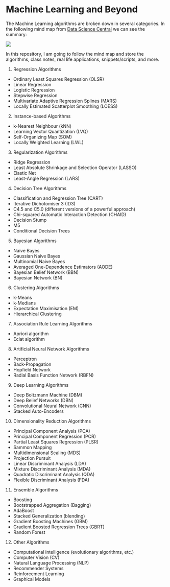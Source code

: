 # Machine Learning and Beyond

The Machine Learning algorithms are broken down in several categories. In the following mind map from [Data Science Central](http://www.datasciencecentral.com/profiles/blogs/a-tour-of-machine-learning-algorithms-1) we can see the summary:

![](http://api.ning.com/files/0qR8BrPZ-VZNxGOCc9HIXhtVdu4FIxXA3BKWwtrYkXQ0nvVO1yOJKU76E4LcCd3ln-bdReqYkhipURC00JjlWMTMOr340TB9/ML87i.png)

In this repository, I am going to follow the mind map and store the algorithms, class notes, real life applications, snippets/scripts, and more.

1. Regression Algorithms
  - Ordinary Least Squares Regression (OLSR)
  - Linear Regression
  - Logistic Regression
  - Stepwise Regression
  - Multivariate Adaptive Regression Splines (MARS)
  - Locally Estimated Scatterplot Smoothing (LOESS)
2. Instance-based Algorithms
  - k-Nearest Neighbour (kNN)
  - Learning Vector Quantization (LVQ)
  - Self-Organizing Map (SOM)
  - Locally Weighted Learning (LWL)
3. Regularization Algorithms
  - Ridge Regression
  - Least Absolute Shrinkage and Selection Operator (LASSO)
  - Elastic Net
  - Least-Angle Regression (LARS)
4. Decision Tree Algorithms
  - Classification and Regression Tree (CART)
  - Iterative Dichotomiser 3 (ID3)
  - C4.5 and C5.0 (different versions of a powerful approach)
  - Chi-squared Automatic Interaction Detection (CHAID)
  - Decision Stump
  - M5
  - Conditional Decision Trees
5. Bayesian Algorithms
  - Naive Bayes
  - Gaussian Naive Bayes
  - Multinomial Naive Bayes
  - Averaged One-Dependence Estimators (AODE)
  - Bayesian Belief Network (BBN)
  - Bayesian Network (BN)
6. Clustering Algorithms
  - k-Means
  - k-Medians
  - Expectation Maximisation (EM)
  - Hierarchical Clustering
7. Association Rule Learning Algorithms
  - Apriori algorithm
  - Eclat algorithm
8. Artificial Neural Network Algorithms
  - Perceptron
  - Back-Propagation
  - Hopfield Network
  - Radial Basis Function Network (RBFN)
9. Deep Learning Algorithms
  - Deep Boltzmann Machine (DBM)
  - Deep Belief Networks (DBN)
  - Convolutional Neural Network (CNN)
  - Stacked Auto-Encoders
10. Dimensionality Reduction Algorithms
  - Principal Component Analysis (PCA)
  - Principal Component Regression (PCR)
  - Partial Least Squares Regression (PLSR)
  - Sammon Mapping
  - Multidimensional Scaling (MDS)
  - Projection Pursuit
  - Linear Discriminant Analysis (LDA)
  - Mixture Discriminant Analysis (MDA)
  - Quadratic Discriminant Analysis (QDA)
  - Flexible Discriminant Analysis (FDA)
11. Ensemble Algorithms
  - Boosting
  - Bootstrapped Aggregation (Bagging)
  - AdaBoost
  - Stacked Generalization (blending)
  - Gradient Boosting Machines (GBM)
  - Gradient Boosted Regression Trees (GBRT)
  - Random Forest
12. Other Algorithms
  - Computational intelligence (evolutionary algorithms, etc.)
  - Computer Vision (CV)
  - Natural Language Processing (NLP)
  - Recommender Systems
  - Reinforcement Learning
  - Graphical Models
